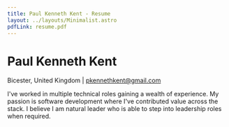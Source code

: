 ```yaml
---
title: Paul Kenneth Kent - Resume
layout: ../layouts/Minimalist.astro
pdfLink: resume.pdf
---
```


# Paul Kenneth Kent

Bicester, United Kingdom | pkennethkent@gmail.com

I've worked in multiple technical roles gaining a wealth of experience. My passion is software development where I've contributed value across the stack. I believe I am natural leader who is able to step into leadership roles when required.
